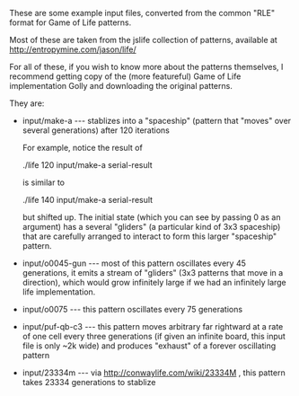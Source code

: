 These are some example input files, converted from the common "RLE" format for Game of Life patterns.

Most of these are taken from the jslife collection of patterns, available at http://entropymine.com/jason/life/

For all of these, if you wish to know more about the patterns themselves, I recommend getting copy of the
(more featureful) Game of Life implementation Golly and downloading the original patterns.

They are:
*  input/make-a --- stablizes into a "spaceship" (pattern that "moves" over several generations)
   after 120 iterations
    
   For example, notice the result of

      ./life 120 input/make-a serial-result

   is similar to
    
      ./life 140 input/make-a serial-result
      

   but shifted up. The initial state (which you can see by passing 0 as an argument)
   has a several "gliders" (a particular kind of 3x3 spaceship) that are carefully
   arranged to interact to form this larger "spaceship" pattern.

*  input/o0045-gun --- most of this pattern oscillates every 45 generations, it emits a stream of
   "gliders" (3x3 patterns that move in a direction), which would grow infinitely large if we had
   an infinitely large life implementation.

*  input/o0075 --- this pattern oscillates every 75 generations
   
*  input/puf-qb-c3 --- this pattern moves arbitrary far rightward at a rate of one cell every three generations
    (if given an infinite board, this input file is only ~2k wide) and produces "exhaust" of a forever oscillating
    pattern

*  input/23334m --- via http://conwaylife.com/wiki/23334M , this pattern takes 23334 generations to stablize
